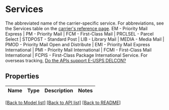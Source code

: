 # Services

The abbreviated name of the carrier-specific service. For abbreviations, see the Services table on the [carrier's reference page](https://shipping.pitneybowes.com/reference/carrier-services.html).   EM - Priority Mail Express | PM - Priority Mail | FCM - First-Class Mail | PRCLSEL - Parcel Select | STDPOST - Standard Post | LIB - Library Mail | MEDIA - Media Mail | PMOD - Priority Mail Open and Distribute | EMI - Priority Mail Express International | PMI - Priority Mail International | FCMI - First-Class Mail International | FCPIS - First-Class Package International Service. For overseas tracking,  [Do the APIs support E-USPS DELCON?](https://shipping.pitneybowes.com/faqs/shipments.html#usps-e-delcon-faq)
## Properties
Name | Type | Description | Notes
------------ | ------------- | ------------- | -------------

[[Back to Model list]](../README.md#documentation-for-models) [[Back to API list]](../README.md#documentation-for-api-endpoints) [[Back to README]](../README.md)


